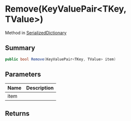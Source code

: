 # Remove(KeyValuePair<TKey, TValue>)

Method in [SerializedDictionary](/api/csharp/yarn.unity.serializeddictionary.md)

## Summary



```csharp
public bool Remove(KeyValuePair<TKey, TValue> item)
```

## Parameters

|Name|Description|
|:---|:---|
|item||

## Returns



